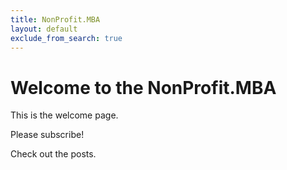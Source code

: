 ```yaml
---
title: NonProfit.MBA
layout: default
exclude_from_search: true
---
```


# Welcome to the NonProfit.MBA



This is the welcome page. 

Please subscribe!

Check out the posts. 

